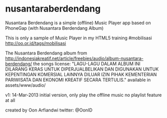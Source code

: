 nusantaraberdendang
===================

Nusantara Berdendang is a simple (offline) Music Player app based on PhoneGap (with Nusantara Berdendang Album)

This is only a sample of Music Player in my HTML5 training #mobilisasi http://oo.or.id/tags/mobilisasi

The Nusantara Berdendang album from http://indonesiakreatif.net/article/freebies/audio/album-nusantara-berdendang/
the songs license: "LAGU-LAGU DALAM ALBUM INI DILARANG KERAS UNTUK DIPERJUALBELIKAN DAN DIGUNAKAN UNTUK KEPENTINGAN KOMERSIAL LAINNYA DILUAR IZIN PIHAK KEMENTERIAN PARIWISATA DAN EKONOMI KREATIF SECARA TERTULIS."
available in assets/www/audio/

v1: 14-Mar-2013
initial version, only play the offline music
no playlist feature at all

created by Oon Arfiandwi
twitter: @OonID
